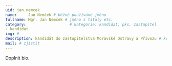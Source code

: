 ```yaml
---
uid: jan.nemcek
name:     Jan Nemček # běžně používáné jméno
fullname: Mgr. Jan Nemček # jméno s tituly etc.
category:                 	# kategorie: kandidat, pks, zastupitel
- kandidat 
img: #
description: kandidát do zastupitelstva Moravské Ostravy a Přívozu # kratký popis, max 160 znaků
mail: # zjistit
---
```


Doplnit bio.
